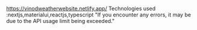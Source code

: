https://vinodweatherwebsite.netlify.app/
Technologies used :nextjs,materialui,reactjs,typescript
"If you encounter any errors, it may be due to the API usage limit being exceeded."

